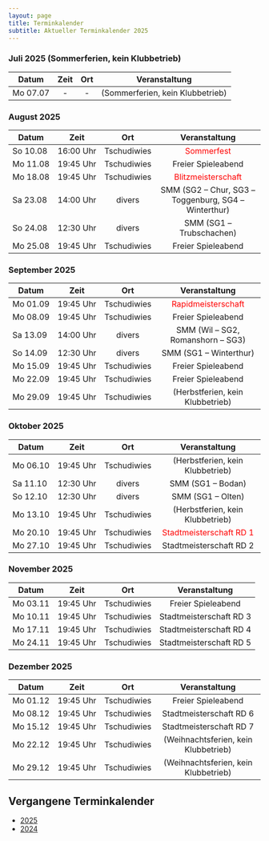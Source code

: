 ```yaml
---
layout: page
title: Terminkalender
subtitle: Aktueller Terminkalender 2025
---
```


### Juli 2025 (Sommerferien, kein Klubbetrieb)

| Datum                 | Zeit | Ort |          Veranstaltung           |
|-----------------------|:----:|:---:|:--------------------------------:|
| <nobr>Mo 07.07</nobr> |  -   |  -  | (Sommerferien, kein Klubbetrieb) |

### August 2025

| Datum                 |          Zeit          |     Ort     |                    Veranstaltung                     |
|-----------------------|:----------------------:|:-----------:|:----------------------------------------------------:|
| <nobr>So 10.08</nobr> | <nobr>16:00 Uhr</nobr> | Tschudiwies |      <span style="color:red">Sommerfest</span>       |
| <nobr>Mo 11.08</nobr> | <nobr>19:45 Uhr</nobr> | Tschudiwies |                  Freier Spieleabend                  |
| <nobr>Mo 18.08</nobr> | <nobr>19:45 Uhr</nobr> | Tschudiwies |  <span style="color:red">Blitzmeisterschaft</span>   |
| <nobr>Sa 23.08</nobr> | <nobr>14:00 Uhr</nobr> |   divers    | SMM (SG2 – Chur, SG3 – Toggenburg, SG4 – Winterthur) |
| <nobr>So 24.08</nobr> | <nobr>12:30 Uhr</nobr> |   divers    |               SMM (SG1 – Trubschachen)               |
| <nobr>Mo 25.08</nobr> | <nobr>19:45 Uhr</nobr> | Tschudiwies |                  Freier Spieleabend                  |

### September 2025

| Datum                 |          Zeit          |     Ort     |                   Veranstaltung                   |
|-----------------------|:----------------------:|:-----------:|:-------------------------------------------------:|
| <nobr>Mo 01.09</nobr> | <nobr>19:45 Uhr</nobr> | Tschudiwies | <span style="color:red">Rapidmeisterschaft</span> |
| <nobr>Mo 08.09</nobr> | <nobr>19:45 Uhr</nobr> | Tschudiwies |                Freier Spieleabend                 |
| <nobr>Sa 13.09</nobr> | <nobr>14:00 Uhr</nobr> |   divers    |         SMM (Wil – SG2, Romanshorn – SG3)         |
| <nobr>So 14.09</nobr> | <nobr>12:30 Uhr</nobr> |   divers    |              SMM (SG1 – Winterthur)               |
| <nobr>Mo 15.09</nobr> | <nobr>19:45 Uhr</nobr> | Tschudiwies |                Freier Spieleabend                 |
| <nobr>Mo 22.09</nobr> | <nobr>19:45 Uhr</nobr> | Tschudiwies |                Freier Spieleabend                 |
| <nobr>Mo 29.09</nobr> | <nobr>19:45 Uhr</nobr> | Tschudiwies |         (Herbstferien, kein Klubbetrieb)          |

### Oktober 2025

| Datum                 |          Zeit          |     Ort     |                     Veranstaltung                      |
|-----------------------|:----------------------:|:-----------:|:------------------------------------------------------:|
| <nobr>Mo 06.10</nobr> | <nobr>19:45 Uhr</nobr> | Tschudiwies |            (Herbstferien, kein Klubbetrieb)            |
| <nobr>Sa 11.10</nobr> | <nobr>12:30 Uhr</nobr> |   divers    |                   SMM (SG1 – Bodan)                    |
| <nobr>So 12.10</nobr> | <nobr>12:30 Uhr</nobr> |   divers    |                   SMM (SG1 – Olten)                    |
| <nobr>Mo 13.10</nobr> | <nobr>19:45 Uhr</nobr> | Tschudiwies |            (Herbstferien, kein Klubbetrieb)            |
| <nobr>Mo 20.10</nobr> | <nobr>19:45 Uhr</nobr> | Tschudiwies | <span style="color:red">Stadtmeisterschaft RD 1</span> |
| <nobr>Mo 27.10</nobr> | <nobr>19:45 Uhr</nobr> | Tschudiwies |                Stadtmeisterschaft RD 2                 |

### November 2025

| Datum                 |          Zeit          |     Ort     |      Veranstaltung      |
|-----------------------|:----------------------:|:-----------:|:-----------------------:|
| <nobr>Mo 03.11</nobr> | <nobr>19:45 Uhr</nobr> | Tschudiwies |   Freier Spieleabend    |
| <nobr>Mo 10.11</nobr> | <nobr>19:45 Uhr</nobr> | Tschudiwies | Stadtmeisterschaft RD 3 |
| <nobr>Mo 17.11</nobr> | <nobr>19:45 Uhr</nobr> | Tschudiwies | Stadtmeisterschaft RD 4 |
| <nobr>Mo 24.11</nobr> | <nobr>19:45 Uhr</nobr> | Tschudiwies | Stadtmeisterschaft RD 5 |

### Dezember 2025

| Datum                 |          Zeit          |     Ort     |            Veranstaltung             |
|-----------------------|:----------------------:|:-----------:|:------------------------------------:|
| <nobr>Mo 01.12</nobr> | <nobr>19:45 Uhr</nobr> | Tschudiwies |          Freier Spieleabend          |
| <nobr>Mo 08.12</nobr> | <nobr>19:45 Uhr</nobr> | Tschudiwies |       Stadtmeisterschaft RD 6        |
| <nobr>Mo 15.12</nobr> | <nobr>19:45 Uhr</nobr> | Tschudiwies |       Stadtmeisterschaft RD 7        |
| <nobr>Mo 22.12</nobr> | <nobr>19:45 Uhr</nobr> | Tschudiwies | (Weihnachtsferien, kein Klubbetrieb) |
| <nobr>Mo 29.12</nobr> | <nobr>19:45 Uhr</nobr> | Tschudiwies | (Weihnachtsferien, kein Klubbetrieb) |

## Vergangene Terminkalender

- [2025](/terminkalender/2025)
- [2024](/terminkalender/2024)
